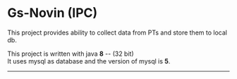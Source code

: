 # Gs-Novin (IPC)
This project provides ability to collect data from PTs and store them to local db.

This project is written with java <b>8</b> -- (32 bit)<br/>
It uses mysql as database and the version of mysql is <b>5</b>.

------------------------------------------------------------------------
